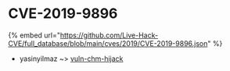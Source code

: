 # CVE-2019-9896
{% embed url="https://github.com/Live-Hack-CVE/full_database/blob/main/cves/2019/CVE-2019-9896.json" %}

* yasinyilmaz ~> [vuln-chm-hijack](https://www.alice-snow.ru/2019/database/cve-2019-9896/vuln-chm-hijack-yasinyilmaz)
